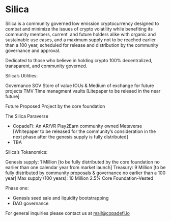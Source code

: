 # Silica
Silica is a community governed low emission cryptocurrency designed to combat and minimize the issues of crypto volatility while benefiting its community members, current  and future holders alike with organic and sustainable use cases, and a maximum supply not to be reached earlier than a 100 year, scheduled for release and distribution by the community governance and approval.

Dedicated to those who believe in holding crypto
100% decentralized, transparent, and community governed. 

Silica’s Utilities:

Governance
SOV Store of value
IOUs & Medium of exchange for future projects
TMV Time managment vaults [Litepaper to be releaed in the near future]

Future Proposed Project by the core foundation

The Silica Paraverse

- CopadeFi: An AR/VR Play2Earn community owned Metaverse [Whitepaper to be released for the community’s consideration in the next phase after the genesis supply is fully distributed]
- TBA

Silica’s Tokanomics:

Genesis supply: 1 Million [to be fully distributed by the core foundation no earlier than one calendar year from market launch] 
Treasury: 9 Million [to be fully distributed by community proposals & governance no earlier than a 100 year]
Max supply (100 years): 10 Million
2.5% Core Foundation-Vested 

Phase one:
- Genesis seed sale and liquidity bootstrapping 
- DAO governance 

For general inquiries please contact us at 
mail@copadefi.io
